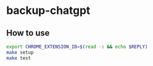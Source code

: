 # backup-chatgpt

## How to use
```sh
export CHROME_EXTENSION_ID=$(read -s && echo $REPLY)
make setup
make test
```